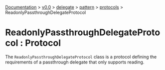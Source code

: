 [Documentation](../../../../documentation.md) >
 [v0.0](../../../version.md) >
  [delegate](../../module.md) >
   [pattern](../module.md) >
    [protocols](/module.md) >
     ReadonlyPassthroughDelegateProtocol

# ReadonlyPassthroughDelegateProtocol : Protocol

The `ReadonlyPassthroughDelegateProtocol` class is a protocol defining the requirements of a passthrough delegate that only supports reading.